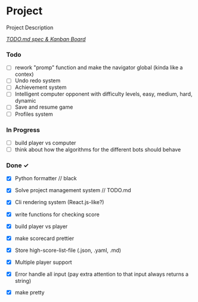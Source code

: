 # Project

Project Description

<em>[TODO.md spec & Kanban Board](https://bit.ly/3fCwKfM)</em>

### Todo

- [ ] rework "promp" function and make the navigator global (kinda like a contex)  
- [ ] Undo redo system  
- [ ] Achievement system  
- [ ] Intelligent computer opponent with difficulty levels, easy, medium, hard, dynamic  
- [ ] Save and resume game  
- [ ] Profiles system  

### In Progress

- [ ] build player vs computer  
- [ ] think about how the algorithms for the different bots should behave  

### Done ✓

- [x] Python formatter // black  
- [x] Solve project management system // TODO.md  
- [x] Cli rendering system (React.js-like?)  
- [x] write functions for checking score  
- [x] build player vs player  
- [x] make scorecard prettier  
- [x] Store high-score-list-file (.json, .yaml, .md)  
- [x] Multiple player support  
- [x] Error handle all input (pay extra attention to that input always returns a string)  
- [x] make pretty  

